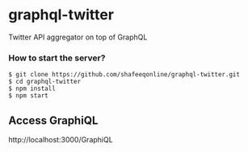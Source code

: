 # graphql-twitter
Twitter API aggregator on top of GraphQL

### How to start the server?

```
$ git clone https://github.com/shafeeqonline/graphql-twitter.git
$ cd graphql-twitter
$ npm install
$ npm start
```

## Access GraphiQL
http://localhost:3000/GraphiQL
